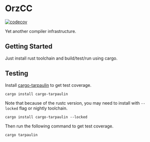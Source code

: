 # OrzCC

[![codecov](https://codecov.io/github/JuniMay/orzcc/graph/badge.svg?token=D7ZMIHWY5O)](https://codecov.io/github/JuniMay/orzcc)

Yet another compiler infrastructure.

## Getting Started

Just install rust toolchain and build/test/run using cargo.

## Testing

Install [cargo-tarpaulin](https://crates.io/crates/cargo-tarpaulin) to get test coverage.

```shell
cargo install cargo-tarpaulin
```

Note that because of the rustc version, you may need to install with `--locked` flag or nightly toolchain.

```shell
cargo install cargo-tarpaulin --locked
```

Then run the following command to get test coverage.

```shell
cargo tarpaulin
```

